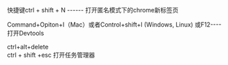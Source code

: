 快捷键ctrl + shift + N ------ 打开匿名模式下的chrome新标签页

Command+Opiton+I（Mac）或者Control+shift+I (Windows, Linux) 或F12----打开Devtools

ctrl+alt+delete   
ctrl + shift +esc  打开任务管理器

